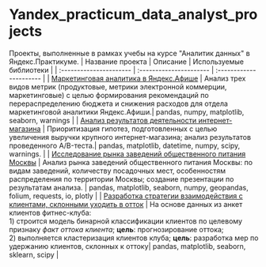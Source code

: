 # Yandex_practicum_data_analyst_projects
Проекты, выполненные в рамках учебы на курсе "Аналитик данных" в Яндекс.Практикуме.
| Название проекта | Описание | Используемые библиотеки | 
| :---------------------- | :---------------------- | :---------------------- |
| [Маркетинговая аналитика в Яндекс.Афише](https://github.com/LanaLight2020/Yandex_practicum_data_analyst_projects/tree/main/Маркетинговая%20аналитика%20в%20Яндекс.Афише) | Анализ трех видов метрик (продуктовые, метрики электронной коммерции, маркетинговые) с целью формирования рекомендаций по перераспределению бюджета и снижения расходов для отдела маркетинговой аналитики Яндекс.Афиши.| pandas, numpy, matplotlib, seaborn, warnings |
| [Анализ результатов деятельности интернет-магазина](https://github.com/LanaLight2020/Yandex_practicum_data_analyst_projects/tree/main/Анализ%20результатов%20деятельности%20интернет-магазина) | Приоритизация гипотез, подготовленных с целью увеличения выручки крупного интернет-магазина; анализ результатов проведенного A/B-теста.| pandas, matplotlib, datetime, numpy, scipy, warnings. |
| [Исследование рынка заведений общественного питания Москвы](https://nbviewer.jupyter.org/github/LanaLight2020/Yandex_practicum_data_analyst_projects/blob/133dfb26b1dfaf17c434f002cedfbb66b2263cb3/Исследование%20рынка%20заведений%20общественного%20питания%20Москвы/Исследование%20рынка%20заведений%20общественного%20питания%20Москвы.ipynb#step2) | Анализ рынка заведений общественного питания Москвы: по видам заведений, количеству посадочных мест, особенностям распределения по территории Москвы; создание презентации по результатам анализа. | pandas, matplotlib, seaborn, numpy, geopandas, folium, requests, io, plotly |
| [Разработка стратегии взаимодействия с клиентами, склонными уходить в отток](https://github.com/LanaLight2020/Yandex_practicum_data_analyst_projects/tree/main/Разработка%20стратегии%20взаимодействия%20с%20клиентами%2C%20склонными%20уходить%20в%20отток) | На основе данных из анкет клиентов фитнес-клуба: <br>1) строится модель бинарной классификации клиентов по целевому признаку *факт оттока клиента*; **цель**: прогнозирование оттока;<br>2) выполняется кластеризация клиентов клуба; **цель**: разработка мер по удержанию клиентов, склонных к оттоку| pandas, matplotlib, seaborn, sklearn, scipy |
